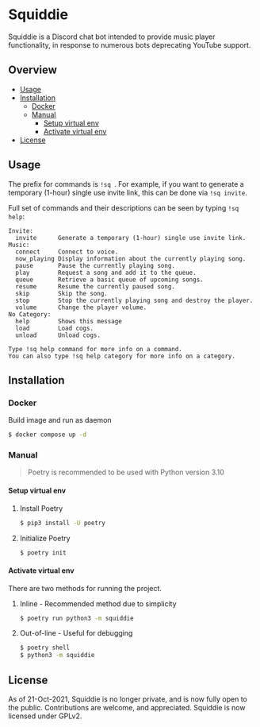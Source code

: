 # Squiddie

Squiddie is a Discord chat bot intended to provide music player functionality, in response to numerous bots deprecating YouTube support. 

## Overview

- [Usage](https://github.com/euvaz/squiddie#usage)
- [Installation](https://github.com/euvaz/squiddie#installation)
  - [Docker](https://github.com/euvaz/squiddie#docker)
  - [Manual](https://github.com/euvaz/squiddie#manual)
    - [Setup virtual env](https://github.com/euvaz/squiddie#setup-virtual-env)
    - [Activate virtual env](https://github.com/euvaz/squiddie#activate-virtual-env)
- [License](https://github.com/euvaz/squiddie#license)

## Usage

The prefix for commands is `!sq `. For example, if you want to generate a temporary (1-hour) single use invite link, this can be done via `!sq invite`.

Full set of commands and their descriptions can be seen by typing `!sq help`:

```
Invite:
  invite      Generate a temporary (1-hour) single use invite link.
Music:
  connect     Connect to voice.
  now_playing Display information about the currently playing song.
  pause       Pause the currently playing song.
  play        Request a song and add it to the queue.
  queue       Retrieve a basic queue of upcoming songs.
  resume      Resume the currently paused song.
  skip        Skip the song.
  stop        Stop the currently playing song and destroy the player.
  volume      Change the player volume.
No Category:
  help        Shows this message
  load        Load cogs.
  unload      Unload cogs.

Type !sq help command for more info on a command.
You can also type !sq help category for more info on a category.
```

## Installation

### Docker

Build image and run as daemon

```sh
$ docker compose up -d
```


### Manual

> Poetry is recommended to be used with Python version 3.10

#### Setup virtual env

1. Install Poetry

    ```sh
    $ pip3 install -U poetry
    ```

2. Initialize Poetry
   
    ```sh
    $ poetry init
    ```

#### Activate virtual env

There are two methods for running the project.

1. Inline - Recommended method due to simplicity
    
    ```sh
    $ poetry run python3 -m squiddie
    ```

2. Out-of-line - Useful for debugging

    ```sh
    $ poetry shell
    $ python3 -m squiddie
    ```

## License

As of 21-Oct-2021, Squiddie is no longer private, and is now fully open to the public. Contributions are welcome, and appreciated.
Squiddie is now licensed under GPLv2.
